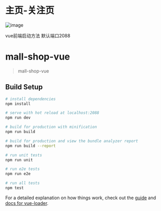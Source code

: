 # 主页-关注页

![image](https://user-images.githubusercontent.com/45302883/184609081-7715c926-21a3-49c6-89c6-0aeba6509c63.png)


vue前端启动方法
默认端口2088

# mall-shop-vue

> mall-shop-vue

## Build Setup

``` bash
# install dependencies
npm install

# serve with hot reload at localhost:2088
npm run dev

# build for production with minification
npm run build

# build for production and view the bundle analyzer report
npm run build --report

# run unit tests
npm run unit

# run e2e tests
npm run e2e

# run all tests
npm test
```

For a detailed explanation on how things work, check out the [guide](http://vuejs-templates.github.io/webpack/) and [docs for vue-loader](http://vuejs.github.io/vue-loader).
